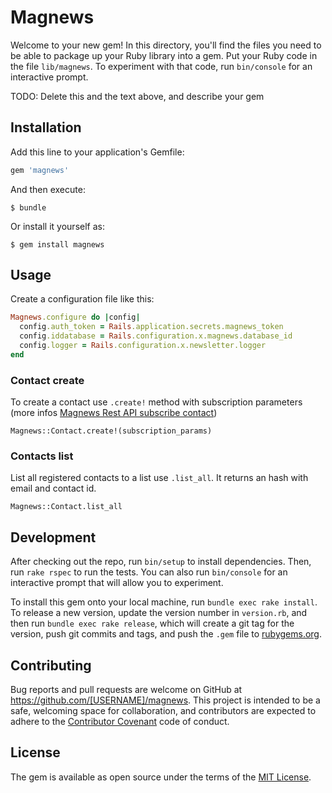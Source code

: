 # Magnews

Welcome to your new gem! In this directory, you'll find the files you need to be able to package up your Ruby library into a gem. Put your Ruby code in the file `lib/magnews`. To experiment with that code, run `bin/console` for an interactive prompt.

TODO: Delete this and the text above, and describe your gem

## Installation

Add this line to your application's Gemfile:

```ruby
gem 'magnews'
```

And then execute:

    $ bundle

Or install it yourself as:

    $ gem install magnews

## Usage

Create a configuration file like this:

```ruby
Magnews.configure do |config|
  config.auth_token = Rails.application.secrets.magnews_token
  config.iddatabase = Rails.configuration.x.magnews.database_id
  config.logger = Rails.configuration.x.newsletter.logger
end
```

### Contact create

To create a contact use `.create!` method with subscription parameters (more infos [Magnews Rest API subscribe contact](http://support.magnews.it/en/ws/restcontacts.html#Subscribe_contact))

```
Magnews::Contact.create!(subscription_params)
```

### Contacts list

List all registered contacts to a list use `.list_all`. It returns an hash with email and contact id.

```
Magnews::Contact.list_all
```

## Development

After checking out the repo, run `bin/setup` to install dependencies. Then, run `rake rspec` to run the tests. You can also run `bin/console` for an interactive prompt that will allow you to experiment.

To install this gem onto your local machine, run `bundle exec rake install`. To release a new version, update the version number in `version.rb`, and then run `bundle exec rake release`, which will create a git tag for the version, push git commits and tags, and push the `.gem` file to [rubygems.org](https://rubygems.org).

## Contributing

Bug reports and pull requests are welcome on GitHub at https://github.com/[USERNAME]/magnews. This project is intended to be a safe, welcoming space for collaboration, and contributors are expected to adhere to the [Contributor Covenant](contributor-covenant.org) code of conduct.


## License

The gem is available as open source under the terms of the [MIT License](http://opensource.org/licenses/MIT).

